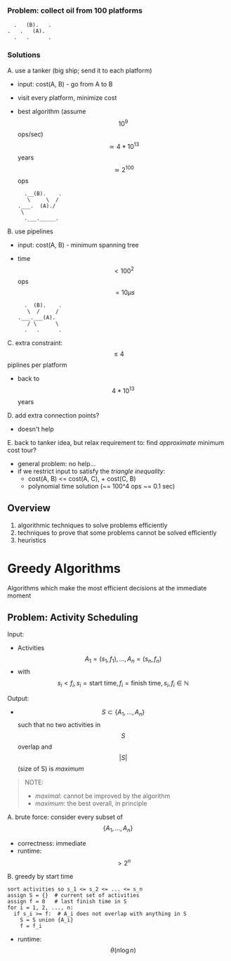 ### Problem: collect oil from 100 platforms

      .   (B).   .
    .   .   (A).
      .   .      .

### Solutions
A. use a tanker (big ship; send it to each platform)
  - input: cost(A, B) - go from A to B
  - visit every platform, minimize cost
  - best algorithm (assume $$10^9$$ ops/sec) $$\simeq 4 * 10^{13}$$ years $$\simeq 2^{100}$$ ops

          .__(B).    .
           \     \  /
        .___.  (A)./
         \          
          .___._____.

B. use pipelines
  - input: cost(A, B) - minimum spanning tree
  - time $$\lt 100^2$$ ops $$~= 10 \mu s$$

          .  (B).    .
           \  /     /
        .___.___(A).
           / \      \
          .   .      .

C. extra constraint: $$\leq 4$$ piplines per platform
  - back to $$4 * 10^{13}$$ years

D. add extra connection points?
  - doesn't help

E. back to tanker idea, but relax requirement to: find *approximate* minimum cost tour?
  - general problem: no help...
  - if we restrict input to satisfy the *triangle inequality*:
      + cost(A, B) <= cost(A, C), + cost(C, B)
      + polynomial time solution (~= 100^4 ops ~= 0.1 sec)


## Overview

1. algorithmic techniques to solve problems efficiently
2. techniques to prove that some problems cannot be solved efficiently
3. heuristics


# Greedy Algorithms
Algorithms which make the most efficient decisions at the immediate moment

## Problem: Activity Scheduling
Input: 
 - Activities $$A_1 = (s_1, f_1), ..., A_n = (s_n, f_n)$$
 - with $$s_i \lt f_i, s_i = \text{start time}, f_i = \text{finish time}, s_i, f_i \in \mathbb{N}$$

Output:
 - $$S \subset \{A_1, ..., A_n\}$$ such that no two activities in $$S$$ overlap and $$|S|$$ (size of S) is *maximum*

> NOTE:
>  - *maximal*: cannot be improved by the algorithm
>  - *maximum*: the best overall, in principle

A. brute force: consider every subset of $$\{A_1, ..., A_n\}$$
  - correctness: immediate
  - runtime: $$\gt 2^n$$

B. greedy by start time

    sort activities so s_1 <= s_2 <= ... <= s_n
    assign S = {}  # current set of activities
    assign f = 0   # last finish time in S
    for i = 1, 2, ..., n:
      if s_i >= f:  # A_i does not overlap with anything in S
        S = S union {A_i}
        f = f_i

  - runtime: $$\theta (n \log n)$$
